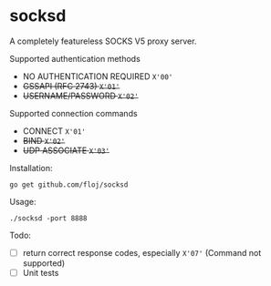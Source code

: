 # socksd
A completely featureless SOCKS V5 proxy server.

Supported authentication methods
- NO AUTHENTICATION REQUIRED `X'00'`
- ~~GSSAPI (RFC 2743) `X'01'`~~
- ~~USERNAME/PASSWORD `X'02'`~~

Supported connection commands
- CONNECT `X'01'`
- ~~BIND `X'02'`~~
- ~~UDP ASSOCIATE `X'03'`~~

Installation:
```
go get github.com/floj/socksd
```
Usage:
```
./socksd -port 8888
```
Todo:
- [ ] return correct response codes, especially `X'07'` (Command not supported)
- [ ] Unit tests
